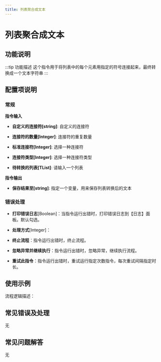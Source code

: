 ```yaml
---
title: 列表聚合成文本
---
```


# 列表聚合成文本

## 功能说明

:::tip 功能描述
这个指令用于将列表中的每个元素用指定的符号连接起来，最终转换成一个文本字符串
:::

## 配置项说明

### 常规

**指令输入**

- **自定义的连接符[string]**: 自定义的连接符

- **连接符的数量[Integer]**: 连接符的重复数量

- **标准连接符[Integer]**: 选择一种连接符

- **连接符类型[Integer]**: 选择一种连接符类型

- **待转换的列表[TList<String>]**: 请输入一个列表


**指令输出**

- **保存结果至[string]**: 指定一个变量，用来保存列表转换后的文本

### 错误处理

- **打印错误日志**[Boolean]：当指令运行出错时，打印错误日志到【日志】面板。默认勾选。

- **处理方式**[Integer]：

 - **终止流程**：指令运行出错时，终止流程。

 - **忽略异常并继续执行**：指令运行出错时，忽略异常，继续执行流程。

 - **重试此指令**：指令运行出错时，重试运行指定次数指令，每次重试间隔指定时长。

## 使用示例

流程逻辑描述：

## 常见错误及处理

无

## 常见问题解答

无

